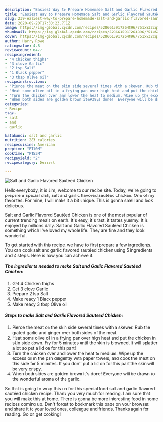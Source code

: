 ```yaml
---
description: "Easiest Way to Prepare Homemade Salt and Garlic Flavored Sautéed Chicken"
title: "Easiest Way to Prepare Homemade Salt and Garlic Flavored Sautéed Chicken"
slug: 239-easiest-way-to-prepare-homemade-salt-and-garlic-flavored-sauteed-chicken
date: 2020-09-20T17:50:23.771Z
image: https://img-global.cpcdn.com/recipes/5286615917264896/751x532cq70/salt-and-garlic-flavored-sauteed-chicken-recipe-main-photo.jpg
thumbnail: https://img-global.cpcdn.com/recipes/5286615917264896/751x532cq70/salt-and-garlic-flavored-sauteed-chicken-recipe-main-photo.jpg
cover: https://img-global.cpcdn.com/recipes/5286615917264896/751x532cq70/salt-and-garlic-flavored-sauteed-chicken-recipe-main-photo.jpg
author: Harry Rowe
ratingvalue: 4.8
reviewcount: 6477
recipeingredient:
- "4 Chicken thighs"
- "3 clove Garlic"
- "2 tsp Salt"
- "1 Black pepper"
- "3 tbsp Olive oil"
recipeinstructions:
- "Pierce the meat on the skin side several times with a skewer. Rub the grated garlic and ginger over both sides of the meat."
- "Heat some olive oil in a frying pan over high heat and put the chicken in skin side down. Fry for 5 minutes until the skin is browned. It will splatter a lot so put a lid on for this part!"
- "Turn the chicken over and lower the heat to medium. Wipe up the excess oil in the pan diligently with paper towels, and cook the meat on this side for 5 minutes. If you don&#39;t put a lid on for this part the skin will be very crispy."
- "When both sides are golden brown it&#39;s done!  Everyone will be drawn to the wonderful aroma of the garlic."
categories:
- Recipe
tags:
- salt
- and
- garlic

katakunci: salt and garlic 
nutrition: 283 calories
recipecuisine: American
preptime: "PT10M"
cooktime: "PT53M"
recipeyield: "2"
recipecategory: Dessert

---
```



![Salt and Garlic Flavored Sautéed Chicken](https://img-global.cpcdn.com/recipes/5286615917264896/751x532cq70/salt-and-garlic-flavored-sauteed-chicken-recipe-main-photo.jpg)

Hello everybody, it is Jim, welcome to our recipe site. Today, we're going to prepare a special dish, salt and garlic flavored sautéed chicken. One of my favorites. For mine, I will make it a bit unique. This is gonna smell and look delicious.

Salt and Garlic Flavored Sautéed Chicken is one of the most popular of current trending meals on earth. It's easy, it's fast, it tastes yummy. It is enjoyed by millions daily. Salt and Garlic Flavored Sautéed Chicken is something which I've loved my whole life. They are fine and they look wonderful.




To get started with this recipe, we have to first prepare a few ingredients. You can cook salt and garlic flavored sautéed chicken using 5 ingredients and 4 steps. Here is how you can achieve it.

<!--inarticleads1-->

##### The ingredients needed to make Salt and Garlic Flavored Sautéed Chicken:

1. Get 4 Chicken thighs
1. Get 3 clove Garlic
1. Prepare 2 tsp Salt
1. Make ready 1 Black pepper
1. Make ready 3 tbsp Olive oil




<!--inarticleads2-->

##### Steps to make Salt and Garlic Flavored Sautéed Chicken:

1. Pierce the meat on the skin side several times with a skewer. Rub the grated garlic and ginger over both sides of the meat.
1. Heat some olive oil in a frying pan over high heat and put the chicken in skin side down. Fry for 5 minutes until the skin is browned. It will splatter a lot so put a lid on for this part!
1. Turn the chicken over and lower the heat to medium. Wipe up the excess oil in the pan diligently with paper towels, and cook the meat on this side for 5 minutes. If you don&#39;t put a lid on for this part the skin will be very crispy.
1. When both sides are golden brown it&#39;s done!  Everyone will be drawn to the wonderful aroma of the garlic.




So that is going to wrap this up for this special food salt and garlic flavored sautéed chicken recipe. Thank you very much for reading. I am sure that you will make this at home. There is gonna be more interesting food in home recipes coming up. Don't forget to bookmark this page on your browser, and share it to your loved ones, colleague and friends. Thanks again for reading. Go on get cooking!
